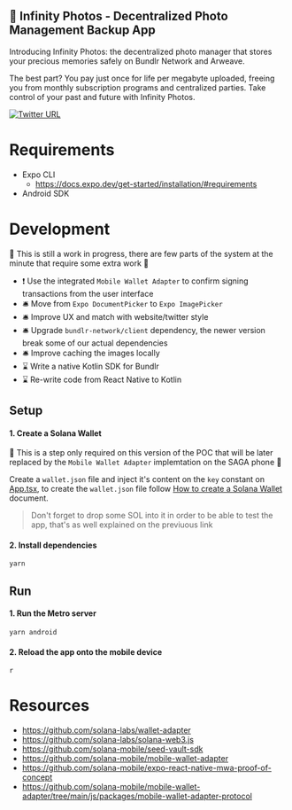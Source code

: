 📸 Infinity Photos - Decentralized Photo Management Backup App
---

Introducing Infinity Photos: the decentralized photo manager that stores your precious memories safely on Bundlr Network and Arweave. 

The best part? You pay just once for life per megabyte uploaded, freeing you from monthly subscription programs and centralized parties. Take control of your past and future with Infinity Photos.

[![Twitter URL](https://img.shields.io/twitter/url/https/twitter.com/bukotsunikki.svg?style=social&label=Follow%20%40InfinityPhotos)](https://twitter.com/InfinityPhotos_)

# Requirements

- Expo CLI
    - https://docs.expo.dev/get-started/installation/#requirements
- Android SDK

# Development

🚧 This is still a work in progress, there are few parts of the system at the minute that require some extra work 🚧

- ❗ Use the integrated `Mobile Wallet Adapter` to confirm signing transactions from the user interface
- 🛎️ Move from `Expo DocumentPicker` to `Expo ImagePicker`
- 🛎️ Improve UX and match with website/twitter style
- 🛎️ Upgrade `bundlr-network/client` dependency, the newer version break some of our actual dependencies
- 🛎️ Improve caching the images locally
- ⌛ Write a native Kotlin SDK for Bundlr
- ⌛ Re-write code from React Native to Kotlin

## Setup

#### 1. Create a Solana Wallet

🚧 This is a step only required on this version of the POC that will be later replaced by the `Mobile Wallet Adapter` implemtation on the SAGA phone 🚧

Create a `wallet.json` file and inject it's content on the `key` constant on [App.tsx](App.tsx), to create the `wallet.json` file follow [How to create a Solana Wallet](docs/how_to_create_a_solana_wallet.md) document.

> Don't forget to drop some SOL into it in order to be able to test the app, that's as well explained on the previuous link

#### 2. Install dependencies

```
yarn
```

## Run

#### 1. Run the Metro server 
```
yarn android
```

#### 2. Reload the app onto the mobile device
```
r
```

# Resources

- https://github.com/solana-labs/wallet-adapter
- https://github.com/solana-labs/solana-web3.js
- https://github.com/solana-mobile/seed-vault-sdk
- https://github.com/solana-mobile/mobile-wallet-adapter
- https://github.com/solana-mobile/expo-react-native-mwa-proof-of-concept
- https://github.com/solana-mobile/mobile-wallet-adapter/tree/main/js/packages/mobile-wallet-adapter-protocol